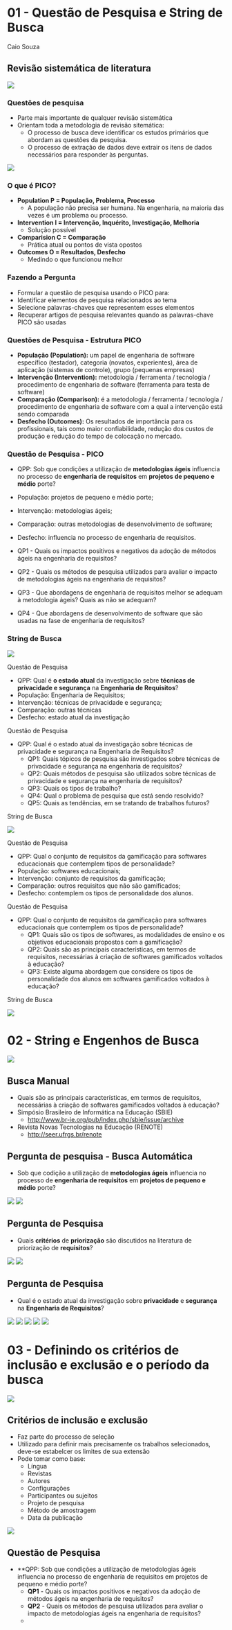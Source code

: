 # 01 - Questão de Pesquisa e String de Busca
Caio Souza

## Revisão sistemática de literatura

<img src=".assets/09.JPG">

### Questões de pesquisa

- Parte mais importante de qualquer revisão sistemática
- Orientam toda a metodologia de revisão sitemática:
  - O processo de busca deve identificar os estudos primários que abordam as questões da pesquisa.
  - O processo de extração de dados deve extrair os itens de dados necessários para responder às perguntas.

<img src=".assets/10.JPG">

### O que é PICO?

- **Population P = População, Problema, Processo**
  - A população não precisa ser humana. Na engenharia, na maioria das vezes é um problema ou processo.
- **Intervention I = Intervenção, Inquérito, Investigação, Melhoria**
  - Solução possível
- **Comparision C = Comparação**
  - Prática atual ou pontos de vista opostos
- **Outcomes O = Resultados, Desfecho**
  - Medindo o que funcionou melhor
 
### Fazendo a Pergunta

- Formular a questão de pesquisa usando o PICO
  para:
- Identificar elementos de pesquisa relacionados ao tema
- Selecione palavras-chaves que representem esses elementos
- Recuperar artigos de pesquisa relevantes quando as palavras-chave PICO são usadas

### Questões de Pesquisa - Estrutura PICO

- **População (Population):** um papel de engenharia de software específico (testador), categoria (novatos, experientes), área de aplicação (sistemas de controle), grupo (pequenas empresas)
- **Intervenção (Intervention):** metodologia / ferramenta / tecnologia / procedimento de engenharia de software (ferramenta para testa de software)
- **Comparação (Comparison):** é a metodologia / ferramenta / tecnologia / procedimento de engenharia de software com a qual a intervenção está sendo comparada
- **Desfecho (Outcomes):** Os resultados de importância para os profissionais, tais como maior confiabilidade, redução dos custos de produção e redução do tempo de colocação no mercado.
 
### Questão de Pesquisa - PICO

- QPP: Sob que condições a utilização de **metodologias ágeis** influencia no processo de **engenharia de requisitos** em **projetos de pequeno e médio** porte?
- População: projetos de pequeno e médio porte;
- Intervenção: metodologias ágeis;
- Comparação: outras metodologias de desenvolvimento de software;
- Desfecho: influencia no processo de engenharia de requisitos.

- QP1 - Quais os impactos positivos e negativos da adoção de métodos ágeis na engenharia de requisitos?
- QP2 - Quais os métodos de pesquisa utilizados para avaliar o impacto de metodologias ágeis na engenharia de requisitos?
- QP3 - Que abordagens de engenharia de requisitos melhor se adequam à metodologia ágeis? Quais as não se adequam?
- QP4 - Que abordagens de desenvolvimento de software que são usadas na fase de engenharia de requisitos?

### String de Busca

<img src=".assets/11.JPG">

Questão de Pesquisa

- QPP: Qual é **o estado atual** da investigação sebre **técnicas de privacidade e segurança** na **Engenharia de Requisitos**?
- População: Engenharia de Requisitos;
- Intervenção: técnicas de privacidade e segurança;
- Comparação: outras técnicas
- Desfecho: estado atual da investigação

Questão de Pesquisa

- QPP: Qual é o estado atual da investigação sobre técnicas de privacidade e segurança na Engenharia de Requisitos?
  - QP1: Quais tópicos de pesquisa são investigados sobre técnicas de privacidade e segurança na engenharia de requisitos?
  - QP2: Quais métodos de pesquisa são utilizados sobre técnicas de privacidade e segurança na engenharia de requisitos?
  - QP3: Quais os tipos de trabalho?
  - QP4: Qual o problema de pesquisa que está sendo resolvido?
  - QP5: Quais as tendências, em se tratando de trabalhos futuros?
 
String de Busca

<img src=".assets/12.JPG">

Questão de Pesquisa

- QPP: Qual o conjunto de requisitos da gamificação para softwares educacionais que contemplem tipos de personalidade?
- População: softwares educacionais;
- Intervenção: conjunto de requisitos da gamificação;
- Comparação: outros requisitos que não são gamificados;
- Desfecho: contemplem os tipos de personalidade dos alunos.

Questão de Pesquisa

- QPP: Qual o conjunto de requisitos da gamificação para softwares educacionais que contemplem os tipos de personalidade?
  - QP1: Quais são os tipos de softwares, as modalidades de ensino e os objetivos educacionais propostos com a gamificação?
  - QP2: Quais são as principais características, em termos de requisitos, necessárias à criação de softwares gamificados voltados à educação?
  - QP3: Existe alguma abordagem que considere os tipos de personalidade dos alunos em softwares gamificados voltados à educação?
 
 
String de Busca

<img src=".assets/13.JPG">

# 02 - String e Engenhos de Busca

<img src=".assets/14.JPG">

## Busca Manual

- Quais são as principais características, em termos de requisitos, necessárias à criação de softwares gamificados voltados à educação?
- Simpósio Brasileiro de Informática na Educação (SBIE)
  - http://www.br-ie.org/pub/index.php/sbie/issue/archive
- Revista Novas Tecnologias na Educação (RENOTE)
  - http://seer.ufrgs.br/renote
 
## Pergunta de pesquisa - Busca Automática

- Sob que codição a utilização de **metodologias ágeis** influencia no processo de **engenharia de requisitos** em **projetos de pequeno e médio** porte?

<img src=".assets/15.JPG">

<img src=".assets/16.JPG">

## Pergunta de Pesquisa

- Quais **critérios** de **priorização** são discutidos na literatura de priorização de **requisitos**?

<img src=".assets/17.JPG">

<img src=".assets/18.JPG">

## Pergunta de Pesquisa 

- Qual é o estado atual da investigação sobre **privacidade** e **segurança** na **Engenharia de Requisitos**?

<img src=".assets/19.JPG">

<img src=".assets/20.JPG">

<img src=".assets/21.JPG">

<img src=".assets/22.JPG">

<img src=".assets/23.JPG">

# 03 - Definindo os critérios de inclusão e exclusão e o período da busca

<img src=".assets/24.jpg">

## Critérios de inclusão e exclusão

- Faz parte do processo de seleção
- Utilizado para definir mais precisamente os trabalhos selecionados, deve-se estabelcer os limites de sua extensão
- Pode tomar como base:
  - Língua
  - Revistas
  - Autores
  - Configurações
  - Participantes ou sujeitos
  - Projeto de pesquisa
  - Método de amostragem
  - Data da publicação
 
<img src=".assets/25.JPG">

## Questão de Pesquisa

- **QPP: Sob que condições a utilização de metodologias ágeis influencia no processo de engenharia de requisitos em projetos de pequeno e médio porte?
  - **QP1** - Quais os impactos positivos e negativos da adoção de métodos ágeis na engenharia de requisitos?
  - **QP2** - Quais os métodos de pesquisa utilizados para avaliar o impacto de metodologias ágeis na engenharia de requisitos?
  -  
